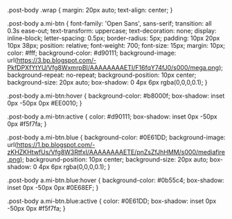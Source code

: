 .post-body .wrap {
  margin: 20px auto;
  text-align: center;
}

.post-body a.mi-btn {
  font-family: 'Open Sans', sans-serif;
  transition: all 0.3s ease-out;
  text-transform: uppercase;
  text-decoration: none;
  display: inline-block;
  letter-spacing: 0.5px;
  border-radius: 5px;
  padding: 10px 20px 10px 38px;
  position: relative;
  font-weight: 700;
  font-size: 15px;
  margin: 10px;
  color: #fff;
  background-color: #d90111;
  background-image: url(https://3.bp.blogspot.com/-PkfDPXfYtYU/Vfg8WxmrpBI/AAAAAAAAETI/F16fqY74fJ0/s000/mega.png);
  background-repeat: no-repeat;
  background-position: 10px center;
  background-size: 20px auto;
  box-shadow: 0 4px 6px rgba(0,0,0,0.1);
}

.post-body a.mi-btn:hover {
  background-color: #b8000f;
  box-shadow: inset 0px -50px 0px #EE0010;
}

.post-body a.mi-btn:active {
  color: #d90111;
  box-shadow: inset 0px -50px 0px #f5f7fa;
}

.post-body a.mi-btn.blue {
  background-color: #0E61DD;
  background-image: url(https://1.bp.blogspot.com/-zKHZKHtwfUs/Vfg8W3RtfxI/AAAAAAAAETE/pnZsZfJhHMM/s000/mediafire.png);
  background-position: 10px center;
  background-size: 20px auto;
  box-shadow: 0 4px 6px rgba(0,0,0,0.1);
}

.post-body a.mi-btn.blue:hover {
  background-color: #0b55c4;
  box-shadow: inset 0px -50px 0px #0E68EF;
}

.post-body a.mi-btn.blue:active {
  color: #0E61DD;
  box-shadow: inset 0px -50px 0px #f5f7fa;
}
